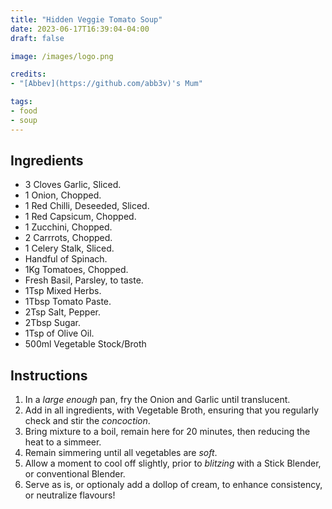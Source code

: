 ```yaml
---
title: "Hidden Veggie Tomato Soup"
date: 2023-06-17T16:39:04-04:00
draft: false

image: /images/logo.png

credits:
- "[Abbev](https://github.com/abb3v)'s Mum"

tags:
- food
- soup
---
```


## Ingredients
- 3 Cloves Garlic, Sliced.
- 1 Onion, Chopped.
- 1 Red Chilli, Deseeded, Sliced.
- 1 Red Capsicum, Chopped.
- 1 Zucchini, Chopped.
- 2 Carrrots, Chopped.
- 1 Celery Stalk, Sliced.
- Handful of Spinach.
- 1Kg Tomatoes, Chopped.
- Fresh Basil, Parsley, to taste.
- 1Tsp Mixed Herbs.
- 1Tbsp Tomato Paste.
- 2Tsp Salt, Pepper.
- 2Tbsp Sugar.
- 1Tsp of Olive Oil.
- 500ml Vegetable Stock/Broth

## Instructions
1. In a *large enough* pan, fry the Onion and Garlic until translucent.
2. Add in all ingredients, with Vegetable Broth, ensuring that you regularly check and stir the *concoction*.
3. Bring mixture to a boil, remain here for 20 minutes, then reducing the heat to a simmeer.
4. Remain simmering until all vegetables are *soft*.
5. Allow a moment to cool off slightly, prior to *blitzing* with a Stick Blender, or conventional Blender.
6. Serve as is, or optionaly add a dollop of cream, to enhance consistency, or neutralize flavours!
